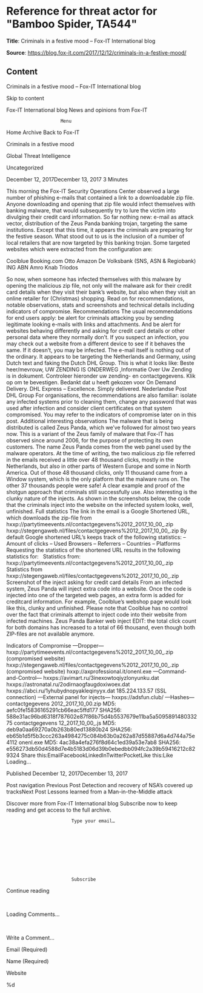 # Reference for threat actor for "Bamboo Spider, TA544"

**Title**: Criminals in a festive mood – Fox-IT International blog

**Source**: https://blog.fox-it.com/2017/12/12/criminals-in-a-festive-mood/

## Content






Criminals in a festive mood – Fox-IT International blog




































































Skip to content





Fox-IT International blog
News and opinions from Fox-IT


						Menu					




Home
Archive
Back to Fox-IT
 






Criminals in a festive mood  

Global Threat Intelligence 

Uncategorized 

December 12, 2017December 13, 2017 
3 Minutes 

This morning the Fox-IT Security Operations Center observed a large number of phishing e-mails that contained a link to a downloadable zip file. Anyone downloading and opening that zip file would infect themselves with banking malware, that would subsequently try to lure the victim into divulging their credit card information.
So far nothing new: e-mail as attack vector, distribution of the Zeus Panda banking trojan, targeting the same institutions.
Except that this time, it appears the criminals are preparing for the festive season. What stood out to us is the inclusion of a number of local retailers that are now targeted by this banking trojan. Some targeted websites which were extracted from the configuration are:

Coolblue
Booking.com
Otto
Amazon
De Volksbank (SNS, ASN & Regiobank)
ING
ABN Amro
Knab
Triodos

So now, when someone has infected themselves with this malware by opening the malicious zip file, not only will the malware ask for their credit card details when they visit their bank’s website, but also when they visit an online retailer for (Christmas) shopping.
Read on for recommendations, notable observations, stats and screenshots and technical details including indicators of compromise.
Recommendations
The usual recommendations for end users apply: be alert for criminals attacking you by sending legitimate looking e-mails with links and attachments. And be alert for websites behaving differently and asking for credit card details or other personal data where they normally don’t. If you suspect an infection, you may check out a website from a different device to see if it behaves the same. If it doesn’t, you may be infected.
The e-mail itself is nothing out of the ordinary. It appears to be targeting the Netherlands and Germany, using Dutch text and faking the Dutch DHL Group. This is what it looks like:
Beste heer/mevrouw,
UW ZENDING IS ONDERWEG ,Informatie Over Uw Zending is in dokument.
Controleer hieronder uw zending- en contactgegevens. Klik op om te bevestigen.
Bedankt dat u heeft gekozen voor On Demand Delivery.
DHL Express – Excellence. Simply delivered.
Nederlandse Post DHL Group
For organisations, the recommendations are also familiar: isolate any infected systems prior to cleaning them, change any password that was used after infection and consider client certificates on that system compromised. You may refer to the indicators of compromise later on in this post.
Additional interesting observations
The malware that is being distributed is called Zeus Panda, which we’ve followed for almost two years now. This is a variant of the Zeus family of malware that Fox-IT has observed since around 2006, for the purpose of protecting its own customers. The name Zeus Panda comes from the web panel used by the malware operators.
At the time of writing, the two malicious zip file referred in the emails received a little over 48 thousand clicks, mostly in the Netherlands, but also in other parts of Western Europe and some in North America. Out of those 48 thousand clicks, only 11 thousand came from a Window system, which is the only platform that the malware runs on. The other 37 thousands people were safe! A clear example and proof of the shotgun approach that criminals still successfully use.
Also interesting is the clunky nature of the injects. As shown in the screenshots below, the code that the criminals inject into the website on the infected system looks, well, unfinished.
Full statistics
The link in the email is a Google Shortened URL, which downloads the zip-file from
hxxp://partytimeevents.nl/contactgegevens%2012_2017_10_00_.zip
hxxp://stegengaweb.nl/files/contactgegevens%2012_2017_10_00_.zip
By default Google shortened URL’s keeps track of the following statistics:
– Amount of clicks
– Used Browsers
– Referrers
– Countries
– Platforms
Requesting the statistics of the shortened URL results in the following statistics for:
 
          Statistics from: hxxp://partytimeevents.nl/contactgegevens%2012_2017_10_00_.zip             Statistics from hxxp://stegengaweb.nl/files/contactgegevens%2012_2017_10_00_.zip       
Screenshot of the inject asking for credit card details
From an infected system, Zeus Panda will inject extra code into a website. Once the code is injected into one of the targeted web pages, an extra form is added for creditcard information. For example, Coolblue’s webshop page would look like this, clunky and unfinished. Please note that Coolblue has no control over the fact that criminals attempt to inject code into their website from infected machines.
Zeus Panda Banker web inject
EDIT: the total click count for both domains has increased to a total of 66 thousand, even though both ZIP-files are not available anymore.

Indicators of Compromise
—Dropper—
hxxp://partytimeevents.nl/contactgegevens%2012_2017_10_00_.zip (compromised website)
hxxp://stegengaweb.nl/files/contactgegevens%2012_2017_10_00_.zip (compromised website)
hxxp://axprofessional.it/onenl.exe
—Command-and-Control—
hxxps://avimart.ru/3inexowtoqiyzlonyunku.dat
hxxps://astronatal.ru/2odirnaogfaugdoxiwoex.dat
hxxps://abci.ru/1yhubydnopyakleqinyyx.dat
185.224.133.57 (SSL connection)
—External panel for injects—
hxxps://adsfun.club/
—Hashes—
contactgegevens 2012_2017_10_00.zip
MD5: aefc0fe15836165291cb66eac5ffd177
SHA256: 588e31ac96bd6318f787602e87f86b75d4b5537679e11ba5a509589148033275
contactgegevens 12_2017_10_00_.js
MD5: deb9a0aa69270a0b263b80ed13880b24
SHA256: eb65b1d5f5b3ccc263a4984275c084b63b0a262a87d55887d6a4d744a75e4112
onenl.exe
MD5: 4ac38a4efa276f8d64c1ed39a53e7ab8
SHA256: e556273db50d4588d7e4b5183d06d39b0ebedbb094fc2a39b59416212c829324
Share this:EmailFacebookLinkedInTwitterPocketLike this:Like Loading... 




Published
December 12, 2017December 13, 2017 



Post navigation
Previous Post Detection and recovery of NSA’s covered up tracksNext Post Lessons learned from a Man-in-the-Middle attack















Discover more from Fox-IT International blog
Subscribe now to keep reading and get access to the full archive.






							Type your email…						
 








 
							Subscribe						





Continue reading





 




















































































Loading Comments...



 


Write a Comment...




Email (Required)



Name (Required)



Website
















































%d



